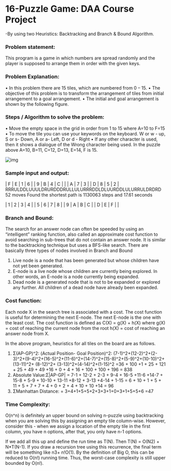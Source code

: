 # 16-Puzzle Game: DAA Course Project
 -By using two Heuristics: Backtracking and Branch & Bound Algorithm.

### Problem statement:
This program is a game in which numbers are spread randomly and the player is supposed to arrange them in order with the given keys.

### Problem Explanation:
•	In this problem there are 15 tiles, which are numbered from 0 – 15.
•	The objective of this problem is to transform the arrangement of tiles from initial arrangement to a goal arrangement.
•	The initial and goal arrangement is shown by the following figure.

### Steps / Algorithm to solve the problem:
•	Move the empty space in the grid in order from 1 to 15 where A=10 to F=15
•	To move the tile you can use your keywords on the keyboard. 
W or w - up,
S or s- Down,
A or a- Left,
D or d - Right
•	If any other character is used, then it shows a dialogue of the Wrong character being used.
In the puzzle above A=10, B=11, C=12, D=13, E=14, F is 15.

![img](https://user-images.githubusercontent.com/63578321/119703957-b9587d00-be74-11eb-8e06-1bade53d68c1.png)

### Sample input and output:
| F | E |  1 |  6  |
|  9 | B |  4 | C  |
|    | A |  7 |  3  |
| D |  8 |  5 |  2  |
RRRULDDLUUULDRURDDDRULLULURRRDDLDLUURDDLULURRULDRDRD 52 moves
Found the shortest path is 1130063 steps and 17.61 seconds
 
|  1 |  2 |  3 |  4  |
|  5 |  6 |  7 |  8  |
|  9 |  A | B  |  C  |
|  D  | E | F  |     |

### Branch and Bound:
The search for an answer node can often be speeded by using an “intelligent” ranking function, also called an approximate cost function to avoid searching in sub-trees that do not contain an answer node. It is similar to the backtracking technique but uses a BFS-like search.
There are basically three types of nodes involved in Branch and Bound
1. Live node is a node that has been generated but whose children have not yet been generated.
2. E-node is a live node whose children are currently being explored. In other words, an E-node is a node currently being expanded.
3. Dead node is a generated node that is not to be expanded or explored any further. All children of a dead node have already been expanded.

### Cost function:
Each node X in the search tree is associated with a cost. The cost function is useful for determining the next E-node. The next E-node is the one with the least cost. The cost function is defined as
C(X) = g(X) + h(X) where
   g(X) = cost of reaching the current node 
          from the root
   h(X) = cost of reaching an answer node from X.

In the above program, heuristics for all tiles on the board are as follows.
1.	Σ(AP-GP)^2: 
(Actual Position- Goal Position)^2:
(7-1)^2+(12-2)^2+(2-3)^2+(9-4)^2+(16-5)^2+(11-6)^2+(14-7)^2+(15-8)^2+(5-9)^2+(10-10)^2+(13-11)^2+ (8-12)^2+ (3-13)^2+(4-14)^2+(1-15)^2
=36 + 100 +1 + 25 + 121 + 25 + 49 + 49 +16 + 0 + 4 + 16 + 100 + 100 + 196
= 838
2.	Absolute Value:Σ|AP-GP| 
= 7-1 + 12-2 + 2-3 + 9-4 + 16-5 +11-6 +14-7 + 15-8 + 5-9 + 10-10 + 13-11 +8-12 + 3-13 +4-14 + 1-15
= 6 + 10 + 1 + 5 + 11 + 5 + 7 + 7 + 4 + 0 + 2 + 4 + 10 + 10 +14
= 96 
3.	ΣManhattan Distance: 
= 3+4+1+5+5+2+3+3+1+0+3+1+5+5+6
=47

### Time Complexity: 
O(n^n) is definitely an upper bound on solving n-puzzle using backtracking when you are solving this by assigning an empty tile column-wise. However, consider this - when we assign a location of the empty tile in the first column, you have n options, after that, you only have n-1 options. 

If we add all this up and define the run time as T(N). Then T(N) = O(N2) + N*T(N-1). If you draw a recursion tree using this recurrence, the final term will be something like n3+ n!O(1). By the definition of Big O, this can be reduced to O(n!) running time. 
Thus, the worst-case complexity is still upper bounded by O(n!).
















